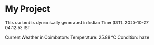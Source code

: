 # My Project

This content is dynamically generated in Indian Time (IST): 2025-10-27 04:12:53 IST


Current Weather in Coimbatore:
Temperature: 25.88 °C
Condition: haze
